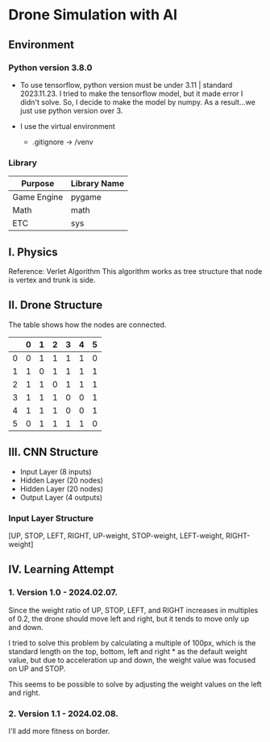 # Drone Simulation with AI

## Environment

### Python version 3.8.0

- To use tensorflow, python version must be under 3.11 | standard 2023.11.23.
  I tried to make the tensorflow model, but it made error I didn't solve.
  So, I decide to make the model by numpy.
  As a result...we just use python version over 3.

- I use the virtual environment
  - .gitignore -> /venv

### Library

| Purpose     | Library Name |
| ----------- | ------------ |
| Game Engine | pygame       |
| Math        | math         |
| ETC         | sys          |


## I. Physics

Reference: Verlet Algorithm
This algorithm works as tree structure that node is vertex and trunk is side.


## II. Drone Structure

The table shows how the nodes are connected.

|     | 0   | 1   | 2   | 3   | 4   | 5   |
| --- | --- | --- | --- | --- | --- | --- |
| 0   | 0   | 1   | 1   | 1   | 1   | 0   |
| 1   | 1   | 0   | 1   | 1   | 1   | 1   |
| 2   | 1   | 1   | 0   | 1   | 1   | 1   |
| 3   | 1   | 1   | 1   | 0   | 0   | 1   |
| 4   | 1   | 1   | 1   | 0   | 0   | 1   |
| 5   | 0   | 1   | 1   | 1   | 1   | 0   |


## III. CNN Structure

- Input Layer (8 inputs)
- Hidden Layer (20 nodes)
- Hidden Layer (20 nodes)
- Output Layer (4 outputs)

### Input Layer Structure

[UP, STOP, LEFT, RIGHT, UP-weight, STOP-weight, LEFT-weight, RIGHT-weight]


## IV. Learning Attempt

### 1. Version 1.0 - 2024.02.07.

Since the weight ratio of UP, STOP, LEFT, and RIGHT increases in multiples of 0.2, 
the drone should move left and right, but it tends to move only up and down.

I tried to solve this problem by calculating a multiple of 100px, 
which is the standard length on the top, bottom, left and right * as the default weight value, 
but due to acceleration up and down, the weight value was focused on UP and STOP.

This seems to be possible to solve by adjusting the weight values ​​on the left and right.

### 2. Version 1.1 - 2024.02.08.

I'll add more fitness on border.